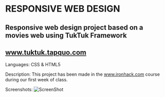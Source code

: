 RESPONSIVE WEB DESIGN
=====================

Responsive web design project based on a movies web using TukTuk Framework
--------------------------------------------------------------------------
www.tuktuk.tapquo.com
---------------------

Languages: CSS & HTML5

Description:
	This project has been made in the www.ironhack.com course during our first week of class.

Screenshots:
![ScreenShot](https://raw.github.com/martafonda/responsive_webdesign/master/img/resposivelayout.png)